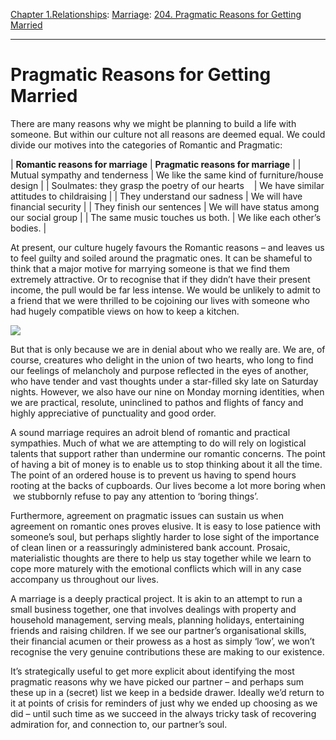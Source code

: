 [Chapter 1.Relationships](https://www.theschooloflife.com/thebookoflife/category/relationships/): [Marriage](https://www.theschooloflife.com/thebookoflife/category/relationships/marriage/): [204. Pragmatic Reasons for Getting Married](https://www.theschooloflife.com/thebookoflife/pragmatic-reasons-for-getting-married/)

* * *

# Pragmatic Reasons for Getting Married

There are many reasons why we might be planning to build a life with someone. But within our culture not all reasons are deemed equal. We could divide our motives into the categories of Romantic and Pragmatic:

| **Romantic reasons for marriage** | **Pragmatic reasons for marriage** |
| Mutual sympathy and tenderness | We like the same kind of furniture/house design |
| Soulmates: they grasp the poetry of our hearts &nbsp;&nbsp; | We have similar attitudes to childraising |
| They understand our sadness | We will have financial security |
| They finish our sentences | We will have status among our social group |
| The same music touches us both. | We like each other’s bodies. |

At present, our culture hugely favours the Romantic reasons – and leaves us to feel guilty and soiled around the pragmatic ones. It can be shameful to think that a major motive for marrying someone is that we find them extremely attractive. Or to recognise that if they didn’t have their present income, the pull would be far less intense. We would be unlikely to admit to a friend that we were thrilled to be cojoining our lives with someone who had hugely compatible views on how to keep a kitchen.

![](https://upload.wikimedia.org/wikipedia/commons/8/81/A_Boy_Bringing_Bread_Pieter_de_Hooch.jpg)

But that is only because we are in denial about who we really are. We are, of course, creatures who delight in the union of two hearts, who long to find our feelings of melancholy and purpose reflected in the eyes of another, who have tender and vast thoughts under a star-filled sky late on Saturday nights. However, we also have our nine on Monday morning identities, when we are practical, resolute, uninclined to pathos and flights of fancy and highly appreciative of punctuality and good order.

A sound marriage requires an adroit blend of romantic and practical sympathies. Much of what we are attempting to do will rely on logistical talents that support rather than undermine our romantic concerns. The point of having a bit of money is to enable us to stop thinking about it all the time. The point of an ordered house is to prevent us having to spend hours rooting at the backs of cupboards. Our lives become a lot more boring when &nbsp;we stubbornly refuse to pay any attention to ‘boring things’.

Furthermore, agreement on pragmatic issues can sustain us when agreement on romantic ones proves elusive. It is easy to lose patience with someone’s soul, but perhaps slightly harder to lose sight of the importance of clean linen or a reassuringly administered bank account. Prosaic, materialistic thoughts are there to help us stay together while we learn to cope more maturely with the emotional conflicts which will in any case accompany us throughout our lives.

A marriage is a deeply practical project. It is akin to an attempt to run a small business together, one that involves dealings with property and household management, serving meals, planning holidays, entertaining friends and raising children. If we see our partner’s organisational skills, their financial acumen or their prowess as a host as simply ‘low’, we won’t recognise the very genuine contributions these are making to our existence.

It’s strategically useful to get more explicit about identifying the most pragmatic reasons why we have picked our partner – and perhaps sum these up in a (secret) list we keep in a bedside drawer. Ideally we’d return to it at points of crisis for reminders of just why we ended up choosing as we did – until such time as we succeed in the always tricky task of recovering admiration for, and connection to, our partner’s soul.&nbsp;

